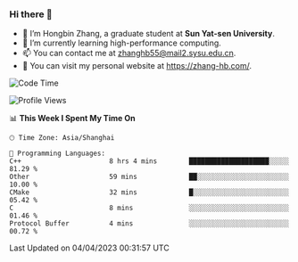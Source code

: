 ### Hi there 👋

- 🔭 I’m Hongbin Zhang, a graduate student at **Sun Yat-sen University**.
- 🌱 I’m currently learning high-performance computing.
- 📫 You can contact me at zhanghb55@mail2.sysu.edu.cn.
- 👀 You can visit my personal website at https://zhang-hb.com/.

<!--START_SECTION:waka-->
![Code Time](http://img.shields.io/badge/Code%20Time-128%20hrs%207%20mins-blue)

![Profile Views](http://img.shields.io/badge/Profile%20Views-10-blue)

📊 **This Week I Spent My Time On** 

```text
🕑︎ Time Zone: Asia/Shanghai

💬 Programming Languages: 
C++                      8 hrs 4 mins        ████████████████████░░░░░   81.29 % 
Other                    59 mins             ██░░░░░░░░░░░░░░░░░░░░░░░   10.00 % 
CMake                    32 mins             █░░░░░░░░░░░░░░░░░░░░░░░░   05.42 % 
C                        8 mins              ░░░░░░░░░░░░░░░░░░░░░░░░░   01.46 % 
Protocol Buffer          4 mins              ░░░░░░░░░░░░░░░░░░░░░░░░░   00.72 % 
```


 Last Updated on 04/04/2023 00:31:57 UTC
<!--END_SECTION:waka-->